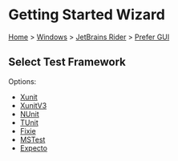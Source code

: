 # Getting Started Wizard

[Home](/docs/wiz/readme.md) > [Windows](Windows.md) > [JetBrains Rider](Windows_Rider.md) > [Prefer GUI](Windows_Rider_Gui.md)

## Select Test Framework

Options:
 * [Xunit](Windows_Rider_Gui_Xunit.md)
 * [XunitV3](Windows_Rider_Gui_XunitV3.md)
 * [NUnit](Windows_Rider_Gui_NUnit.md)
 * [TUnit](Windows_Rider_Gui_TUnit.md)
 * [Fixie](Windows_Rider_Gui_Fixie.md)
 * [MSTest](Windows_Rider_Gui_MSTest.md)
 * [Expecto](Windows_Rider_Gui_Expecto.md)
